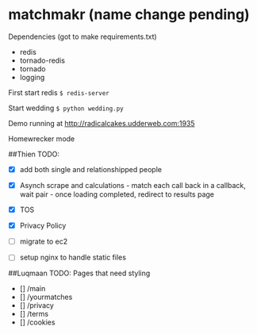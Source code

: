 matchmakr (name change pending)
=========
Dependencies (got to make requirements.txt)
* redis
* tornado-redis
* tornado
* logging


First start redis 
` $ redis-server `

Start wedding
` $ python wedding.py `

Demo running at http://radicalcakes.udderweb.com:1935

Homewrecker mode

##Thien
TODO:
- [X] add both single and relationshipped people
- [X] Asynch scrape and calculations 
		-  match each call back in a callback, wait pair
		-  once loading completed, redirect to results page
- [X] TOS
- [X] Privacy Policy
- [ ] migrate to ec2
- [ ] setup nginx to handle static files


##Luqmaan
TODO:
Pages that need styling
- [] /main
- [] /yourmatches
- [] /privacy
- [] /terms
- [] /cookies